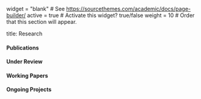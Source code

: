 

widget = "blank"  # See https://sourcethemes.com/academic/docs/page-builder/
active = true  # Activate this widget? true/false
weight = 10  # Order that this section will appear.


title: Research


#### Publications 


#### Under Review


#### Working Papers


#### Ongoing Projects




